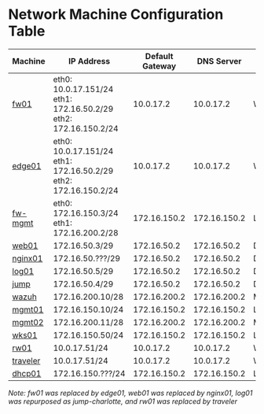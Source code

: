 # Network Machine Configuration Table

| Machine | IP Address | Default Gateway | DNS Server | Network |
|----------|------------|----------------|------------|-----------------|
| [fw01](machines/FW01.md) | eth0: 10.0.17.151/24<br>eth1: 172.16.50.2/29<br>eth2: 172.16.150.2/24 | 10.0.17.2 | 10.0.17.2 | WAN/DMZ/LAN |
| [edge01](machines/EDGE01.md) | eth0: 10.0.17.151/24<br>eth1: 172.16.50.2/29<br>eth2: 172.16.150.2/24 | 10.0.17.2 | 10.0.17.2 | WAN/DMZ/LAN |
| [fw-mgmt](machines/FW-MGMT.md) | eth0: 172.16.150.3/24<br>eth1: 172.16.200.2/28 | 172.16.150.2 | 172.16.150.2 | LAN/MGMT |
| [web01](machines/WEB01.md) | 172.16.50.3/29 | 172.16.50.2 | 172.16.50.2 | DMZ |
| [nginx01](machines/NGINX01.md) | 172.16.50.???/29 | 172.16.50.2 | 172.16.50.2 | DMZ |
| [log01](machines/LOG01.md) | 172.16.50.5/29 | 172.16.50.2 | 172.16.50.2 | DMZ |
| [jump](machines/LOG01.md#recommissioned-as-jump-server) | 172.16.50.4/29 | 172.16.50.2 | 172.16.50.2 | DMZ |
| [wazuh](machines/WAZUH.md) | 172.16.200.10/28 | 172.16.200.2 | 172.16.200.2 | MGMT |
| [mgmt01](machines/MGMT01.md) | 172.16.150.10/24 | 172.16.150.2 | 172.16.150.2 | LAN |
| [mgmt02](machines/MGMT02.md) | 172.16.200.11/28 | 172.16.200.2 | 172.16.200.2 | MGMT |
| [wks01](machines/WKS01.md) | 172.16.150.50/24 | 172.16.150.2 | 172.16.150.2 | LAN |
| [rw01](machines/RW01.md) | 10.0.17.51/24 | 10.0.17.2 | 10.0.17.2 | WAN |
| [traveler](machines/TRAVELER.md) | 10.0.17.51/24 | 10.0.17.2 | 10.0.17.2 | WAN |
| [dhcp01](machines/DHCP01.md) | 172.16.150.???/24 | 172.16.150.2 | 172.16.150.2 | LAN |

*Note: fw01 was replaced by edge01, web01 was replaced by nginx01, log01 was repurposed as jump-charlotte, and rw01 was replaced by traveler*
